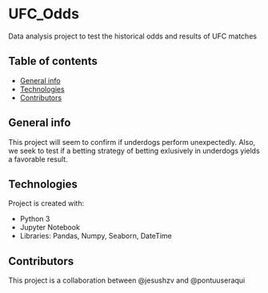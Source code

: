 # UFC_Odds
Data analysis project to test the historical odds and results of UFC matches
## Table of contents
* [General info](#general-info)
* [Technologies](#technologies)
* [Contributors](#Contributors)

## General info
This project will seem to confirm if underdogs perform unexpectedly. Also, we seek to test if a betting strategy of betting exlusively in underdogs yields a favorable result.
	
## Technologies
Project is created with:
* Python 3
* Jupyter Notebook
* Libraries: Pandas, Numpy, Seaborn, DateTime
	
## Contributors
This project is a collaboration between @jesushzv and @pontuuseraqui
